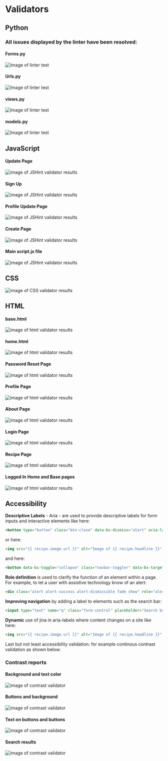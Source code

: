 # Validators

## Python

### All issues displayed by the linter have been resolved:

#### Forms.py
![Image of linter test](./readme-images/PyLinter%20forms.png)

#### Urls.py
![Image of linter test](./readme-images/PyLinter%20urls.png)

#### views.py
![Image of linter test](./readme-images/PyLinter%20views.png)

#### models.py
![Image of linter test](./readme-images/PyLinter%20models.png)

## JavaScript

#### Update Page
![image of JSHint validator results](./readme-images/JSHint%20update%20page.png)

#### Sign Up
![image of JSHint validator results](./readme-images/JSHint%20signup%20page.png)

#### Profile Update Page
![image of JSHint validator results](./readme-images/JSHint%20profile%20update%20page.png)


#### Create Page
![image of JSHint validator results](./readme-images/JSHint%20create%20page.png)

#### Main script.js file
![image of JSHint validator results](./readme-images/JShint%20script%20file.png)

## CSS

![image of CSS validator results](./readme-images/validator%20css.png)

## HTML

#### base.html
![image of html validator results](./readme-images/Screenshot%202023-07-28%20at%2010-59-14%20Showing%20results%20for%20contents%20of%20text-input%20area%20-%20Nu%20Html%20Checker.png)

#### home.html
![image of html validator results](./readme-images/validator%20home.png)

#### Password Reset Page
![image of html validator results](./readme-images/validator%20password%20reset.png)

#### Profile Page 
![image of html validator results](./readme-images/validator%20profile.png)

#### About Page
![image of html validator results](./readme-images/validator%20about.png)

#### Login Page
![image of html validator results](./readme-images/validator%20login.png)

#### Recipe Page
![image of html validator results](./readme-images/validator%20recipe%20detail.png)

#### Logged In Home and Base pages
![image of html validator results](./readme-images/validator-%20home%20+%20base.png)

## Accessibility 

**Descriptive Labels** - Aria - are used to provide descriptive labels for form inputs and interactive elements like here:
```html
<button type="button" class="btn-close" data-bs-dismiss="alert" aria-label="Close"></button>
```
or here: 
```html
<img src="{{ recipe.image.url }}" alt="Image of {{ recipe.headline }}" aria-label="Image of {{ recipe.headline }}" class="card-img-top card-img">. 
```
and here:
```html
<button data-bs-toggle="collapse" class="navbar-toggler" data-bs-target="#navcol-1" aria-label="Toggle navigation menu">
```

**Role definition** is used to clarify the function of an element within a page. For example, to let a user with assistive technology know of an alert:
```html
<div class="alert alert-success alert-dismissible fade show" role="alert">
```
**Improving navigation** by adding a label to elements such as the search bar:

```html
<input type="text" name="q" class="form-control" placeholder="Search by keyword" aria-label="Search by keyword">.
```

**Dynamic** use of jina in aria-labels where content changes on a site like here:

```html
<img src="{{ recipe.image.url }}" alt="Image of {{ recipe.headline }}" aria-label="Image of {{ recipe.headline }}" class="card-img-top card-img">
```

Last but not least accessibility validation: for example continous contrast validation as shown below:

### Contrast reports

#### Background and text color
![image of contrast validator](./readme-images/Screenshot%202023-08-02%20at%2023-59-51%20WebAIM%20Contrast%20Checker.png)

#### Buttons and background
![image of contrast validator](./readme-images/Screenshot%202023-08-03%20at%2011-30-37%20WebAIM%20Contrast%20Checker.png)

#### Text on buttons and buttons
![image of contrast validator](./readme-images/Screenshot%202023-08-03%20at%2011-31-25%20WebAIM%20Contrast%20Checker.png)

#### Search results 
![image of contrast validator](./readme-images/Screenshot%202023-08-03%20at%2011-50-41%20WebAIM%20Contrast%20Checker.png)